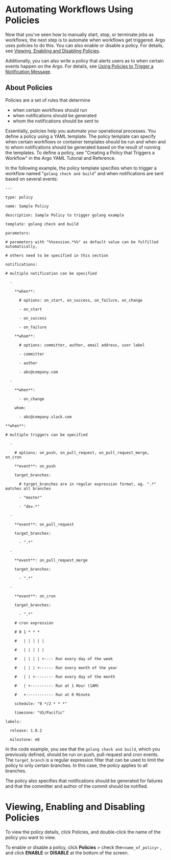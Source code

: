 # Automating Workflows Using Policies

Now that you've seen how to manually start, stop, or terminate jobs as workflows, the next step is to automate when workflows get triggered. Argo uses policies to do this. You can also enable or disable a policy. For details, see [Viewing, Enabling and Disabling Policies](./../user_guide/policies/enable-disablepolicies_notused.md).
<!--Add anchor to topic below for enabling/disabling policies -->

Additionally, you can also write a policy that alerts users as to when certain events happen on the Argo. For details, see [Using Policies to Trigger a Notification Message](../user_guide/configapplatixcluster/setupnotificationmanagement.md#UsingPolicies2TriggerNotificationMessage).

## About Policies

Policies are a set of rules that determine

*   when certain workflows should run
*   when notifications should be generated
*   whom the notifications should be sent to

Essentially, policies help you automate your operational processes. You define a policy using a YAML template. The policy template can specify when certain workflows or container templates should be run and when and to whom notifications should be generated based on the result of running the templates. To define a policy, see "Creating a Policy that Triggers a Workflow" in the Argo YAML Tutorial and Reference.

In the following example, the policy template specifies when to trigger a workflow named "`golang check and build`" and when notifications are sent based on several events:

<div xmlns="">

```
---
```

```
type: policy
```

```
name: Sample Policy
```

```
description: Sample Policy to trigger golang example
```

```
template: golang check and build
```

```
parameters:
```

```
# parameters with "%%session.*%%" as default value can be fulfilled automatically,
```

```
# others need to be specified in this section
```

```
notifications:
```

```
# multiple notification can be specified
```

```
  -
```

```
    **when**:
```

```
      # options: on_start, on_success, on_failure, on_change
```

```
      - on_start
```

```
      - on_success
```

```
      - on_failure
```

```
    **whom**:
```

```
      # options: committer, author, email address, user label
```

```
      - committer
```

```
      - author
```

```
      - abc@company.com
```

```
  -
```

```
    **when**:
```

```
      - on_change
```

```
    whom:
```

```
      - abc@company.slack.com
```

```
**when**:
```

```
# multiple triggers can be specified
```

```
  -
```

```
    # options: on_push, on_pull_request, on_pull_request_merge, on_cron
```

```
    **event**: on_push
```

```
    target_branches:
```

```
      # target_branches are in regular expression format, eg. ".*" matches all branches
```

```
      - "master"
```

```
      - "dev.*"
```

```
  -
```

```
    **event**: on_pull_request
```

```
    target_branches:
```

```
      - ".*"
```

```
  -
```

```
    **event**: on_pull_request_merge
```

```
    target_branches:
```

```
      - ".*"
```

```
  -
```

```
    **event**: on_cron
```

```
    target_branches:
```

```
      - ".*"
```

```
    # cron expression
```

```
    # 0 1 * * *
```

```
    #   | | | | |
```

```
    #   | | | | |
```

```
    #   | | | | +---- Run every day of the week
```

```
    #   | | | +------ Run every month of the year
```

```
    #   | | +-------- Run every day of the month
```

```
    #   | +---------- Run at 1 Hour (1AM)
```

```
    #   +------------ Run at 0 Minute
```

```
    schedule: "0 */2 * * *"
```

```
    timezone: "US/Pacific"
```

```
labels:
```

```
  release: 1.0.2
```

```
  milestone: m6
```

</div>

In the code example, you see that the `golang check and build`, which you previously defined, should be run on push, pull-request and cron events. The `target_branch` is a regular expression filter that can be used to limit the policy to only certain branches. In this case, the policy applies to all branches.

The policy also specifies that notifications should be generated for failures and that the committer and author of the commit should be notified.

# Viewing, Enabling and Disabling Policies

To view the policy details, click Policies, and double-click the name of the policy you want to view.

To enable or disable a policy, click **Policies** > check the`<name_of_policy>` , and click **ENABLE** or **DISABLE** at the bottom of the screen.
